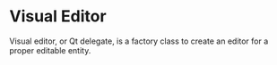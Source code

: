 # Visual Editor

Visual editor, or Qt delegate, is a factory class to create an editor for a proper editable entity.


